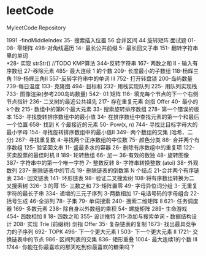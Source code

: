 # leetCode
MyleetCode Repository


1991 -findMiddleIndex
35- 搜索插入位置
56 合并区间
44 旋转矩阵
面试题 01-08- 零矩阵
498-对角线遍历
14- 最长公共前缀
5- 最长回文子串
151- 翻转字符串里的单词  
*28- 实现 strStr()  //TODO KMP算法
344-反转字符串
167- 两数之和 II - 输入有序数组
27-移除元素
485- 最大连续 1 的个数
209- 长度最小的子数组
118-杨辉三角
119-杨辉三角II
557-反转字符串中的单词 III
752- 打开转盘锁
200-岛屿数量
739-每日温度
133- 克隆图
494- 目标和
232- 用栈实现队列
225- 用队列实现栈
733- 图像渲染(参考200岛屿数量)
542- 01 矩阵
116- 填充每个节点的下一个右侧节点指针
236- 二叉树的最近公共祖先
217- 存在重复元素
剑指 Offer 40- 最小的k个数
215- 数组中的第K个最大元素
33- 搜索旋转排序数组
278- 第一个错误的版本
153- 寻找旋转排序数组中的最小值
34- 在排序数组中查找元素的第一个和最后一个位置
658- 找到 K 个最接近的元素
50- Pow(x, n)
744- 寻找比目标字母大的最小字母
154- 寻找旋转排序数组中的最小值II
349- 两个数组的交集 (哈希、二分)
287- 寻找重复数
4-寻找两个正序数组的中位数
75- 颜色分类
88- 合并两个有序数组
125- 验证回文串
11- 盛最多水的容器
26- 删除有序数组中的重复项
122- 买卖股票的最佳时机 II
189- 轮转数组
66- 加一
36-有效的数独
48- 旋转图像
387- 字符串中的第一个唯一字符
7- 整数反转
8- 字符串转换整数 (atoi)
38- 外观数列
237- 删除链表中的节点
19- 删除链表的倒数第 N 个结点
21-合并两个有序链表
234- 回文链表
141- 环形链表
98- 验证二叉搜索树
108-将有序数组转换为二叉搜索树
326- 3 的幂
15- 三数之和
73-矩阵置零
49- 字母异位词分组
3- 无重复字符的最长子串
334- 递增的三元子序列
3-两数相加
17-电话号码的字母组合
22- 括号生成
46-全排列
78- 子集
79- 单词搜索
240- 搜索二维矩阵 II
621- 任务调度器
169- 多数元素
238- 除自身以外数组的乘积
54- 螺旋矩阵
289- 生命游戏
454- 四数相加 II
18- 四数之和
355- 设计推特
211-添加与搜索单词 - 数据结构设计
208- 实现 Trie (前缀树)
剑指 Offer 35- 复杂链表的复制
1673- 找出最具竞争力的子序列
692- TOPK 
496- 下一个更大元素 I
503- 下一个更大元素 II
1721- 交换链表中的节点
986- 区间列表的交集
836- 矩形重叠
1004- 最大连续1的个数 III
1744- 你能在你最喜欢的那天吃到你最喜欢的糖果吗？